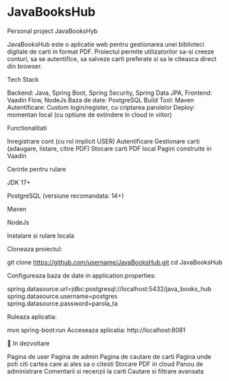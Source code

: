 # JavaBooksHub
Personal project JavaBooksHyb

JavaBooksHub este o aplicatie web pentru gestionarea unei biblioteci digitale de carti in format PDF. Proiectul permite utilizatorilor sa-si creeze conturi, sa se autentifice, sa salveze carti preferate si sa le citeasca direct din browser.

Tech Stack

Backend: Java, Spring Boot, Spring Security, Spring Data JPA, 
Frontend: Vaadin Flow, NodeJs
Baza de date: PostgreSQL
Build Tool: Maven
Autentificare: Custom login/register, cu criptarea parolelor
Deploy: momentan local (cu optiune de extindere in cloud in viitor)

Functionalitati

Inregistrare cont (cu rol implicit USER)
Autentificare
Gestionare carti (adaugare, listare, citire PDF)
Stocare carti PDF local
Pagini construite in Vaadin

Cerinte pentru rulare

JDK 17+

PostgreSQL (versiune recomandata: 14+)

Maven

NodeJs

Instalare si rulare locala

Cloneaza proiectul:

git clone https://github.com/username/JavaBooksHub.git
cd JavaBooksHub

Configureaza baza de date in application.properties:

spring.datasource.url=jdbc:postgresql://localhost:5432/java_books_hub
spring.datasource.username=postgres
spring.datasource.password=parola_ta

Ruleaza aplicatia:

mvn spring-boot:run
Acceseaza aplicatia:
http://localhost:8081

📖 In dezvoltare

Pagina de user
Pagina de admin
Pagina de cautare de carti
Pagina unde poti citi cartea care ai ales sa o citesti
Stocare PDF in cloud
Panou de administrare
Comentarii si recenzii la carti
Cautare si filtrare avansata
